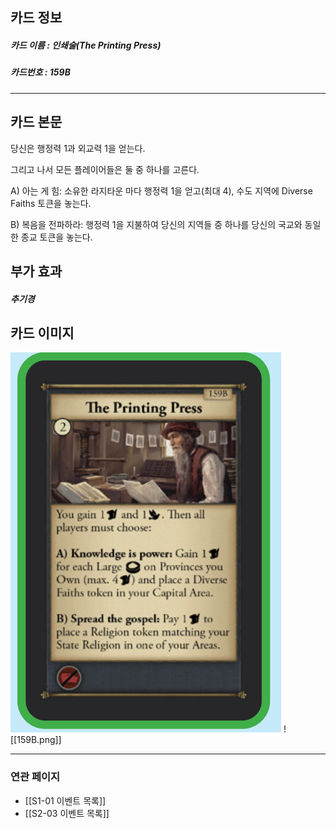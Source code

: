 ## 카드 정보
##### 카드 이름 : 인쇄술(The Printing Press)
##### 카드번호 : 159B
---
## 카드 본문

당신은 행정력 1과 외교력 1을 얻는다. 

그리고 나서 모든 플레이어들은 둘 중 하나를 고른다.

A) 아는 게 힘: 소유한 라지타운 마다 행정력 1을 얻고(최대 4), 수도 지역에 Diverse Faiths 토큰을 놓는다.

B) 복음을 전파하라: 행정력 1을 지불하여 당신의 지역들 중 하나를 당신의 국교와 동일한 종교 토큰을 놓는다.

## 부가 효과
##### 추기경 

## 카드 이미지
<img src="\Assets\159B.png"/>
![[159B.png]]

--- 

### 연관 페이지
- [[S1-01 이벤트 목록]]
- [[S2-03 이벤트 목록]]
